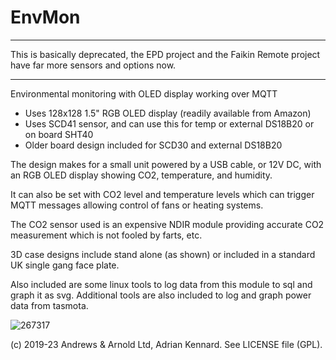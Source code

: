 # EnvMon

---

This is basically deprecated, the EPD project and the Faikin Remote project have far more sensors and options now.

---

Environmental monitoring with OLED display working over MQTT

* Uses 128x128 1.5" RGB OLED display (readily available from Amazon)
* Uses SCD41 sensor, and can use this for temp or external DS18B20 or on board SHT40
* Older board design included for SCD30 and external DS18B20

The design makes for a small unit powered by a USB cable, or 12V DC, with
an RGB OLED display showing CO2, temperature, and humidity.

It can also be set with CO2 level and temperature levels which can trigger
MQTT messages allowing control of fans or heating systems.

The CO2 sensor used is an expensive NDIR module providing accurate CO2
measurement which is not fooled by farts, etc.

3D case designs include stand alone (as shown) or included in a standard UK single gang face plate.

Also included are some linux tools to log data from this module to sql and graph it as svg.
Additional tools are also included to log and graph power data from tasmota.

![267317](https://user-images.githubusercontent.com/996983/160762485-386e75ea-6af6-4420-8a94-bd05ad091422.jpg)

(c) 2019-23 Andrews & Arnold Ltd, Adrian Kennard. See LICENSE file (GPL).

